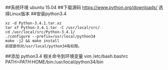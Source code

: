 ##系统环境
    ubuntu 15.04 
##下载源码
https://www.python.org/downloads/
  选择Linux版本
##安装python3.4

    xz -d Python-3.4.1.tar.xz
    tar xf Python-3.4.1.tar -C /usr/local/src/
    cd /usr/local/src/Python-3.4.1/
    ./configure --prefix=/usr/local/python34
    make -j2 && make install
    前提是你对/usr/local/python34有权限。
##添加 python3.4 相关命令到环境变量
    vim /etc/bash.bashrc
    PATH=$PATH:$HOME/bin:/usr/local/python34/bin
    
